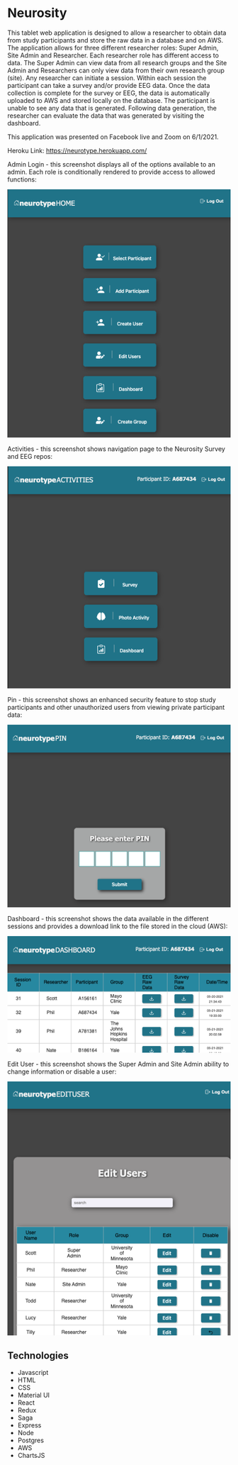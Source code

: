 
# Neurosity

This tablet web application is designed to allow a researcher to obtain data from study participants and store the raw data in a database and on AWS. The application allows for three different researcher roles: Super Admin, Site Admin and Researcher. Each researcher role has different access to data. The Super Admin can view data from all research groups and the Site Admin and Researchers can only view data from their own research group (site). Any researcher can initiate a session. Within each session the participant can take a survey and/or provide EEG data. Once the data collection is complete for the survey or EEG, the data is automatically uploaded to AWS and stored locally on the database. The participant is unable to see any data that is generated. Following data generation, the researcher can evaluate the data that was generated by visiting the dashboard. 

This application was presented on Facebook live and Zoom on 6/1/2021.

Heroku Link: https://neurotype.herokuapp.com/

Admin Login - this screenshot displays all of the options available to an admin. Each role is conditionally rendered to provide access to allowed functions:

<img src="public/images/adminlogin.png">

Activities - this screenshot shows navigation page to the Neurosity Survey and EEG repos:

<img src="public/images/admin-selectpart.png">

Pin - this screenshot shows an enhanced security feature to stop study participants and other unauthorized users from viewing private participant data: 

<img src="public/images/pin.png">

Dashboard - this screenshot shows the data available in the different sessions and provides a download link to the file stored in the cloud (AWS): 

<img src="public/images/dashboard.png">

Edit User - this screenshot shows the Super Admin and Site Admin ability to change information or disable a user: 

<img src="public/images/edituser.png">


## Technologies

- Javascript
- HTML
- CSS
- Material UI
- React
- Redux
- Saga
- Express
- Node
- Postgres
- AWS
- ChartsJS





